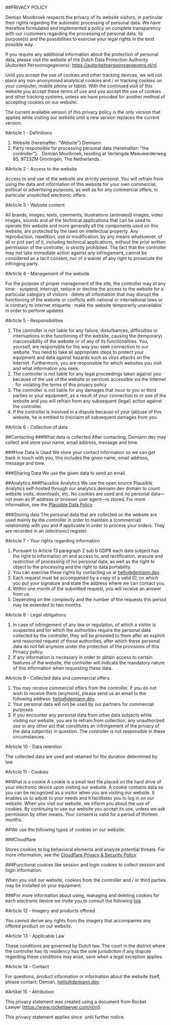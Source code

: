 ##PRIVACY POLICY

Demian Mooibroek respects the privacy of its website visitors, in particular their rights regarding the automatic processing of personal data. We have therefore formulated and implemented a policy on complete transparency with our customers regarding the processing of personal data, its purpose(s) and the possibilities to exercise your legal rights in the best possible way.

If you require any additional information about the protection of personal data, please visit the website of the Dutch Data Protection Authority (Autoriteit Persoonsgegevens): https://autoriteitpersoonsgegevens.nl/nl.

Until you accept the use of cookies and other tracking devices, we will not place any non-anonymised analytical cookies and / or tracking cookies on your computer, mobile phone or tablet.
With the continued visit of this website you accept these terms of use and you accept the use of cookies and other tracking systems, unless we have provided for another method of accepting cookies on our website.

The current available version of this privacy policy is the only version that applies while visiting our website until a new version replaces the current version.

#Article 1 - Definitions

1. Website (hereinafter: "Website") Demiann.
2. Party responsible for processing personal data (hereinafter: "the controller"):   Demian Mooibroek, residing at Verlengde Meeuwerderweg 85, 9723ZM Groningen, The Netherlands .

#Article 2 - Access to the website

Access to and use of the website are strictly personal. You will refrain from using the data and information of this website for your own commercial, political or advertising purposes, as well as for any commercial offers, in particular unsolicited electronic offers.

#Article 3 - Website content

All brands, images, texts, comments, illustrations (animated) images, video images, sounds and all the technical applications that can be used to operate this website and more generally all the components used on this website, are protected by the laws on intellectual property. Any reproduction, repetition, use or modification, by any means whatsoever, of all or just part of it, including technical applications, without the prior written permission of the controller, is strictly prohibited. The fact that the controller may not take immediate action against any infringement, cannot be considered as a tacit consent, nor of a waiver of any right to prosecute the infringing party.

#Article 4 - Management of the website

For the purpose of proper management of the site, the controller may at any time:
· suspend, interrupt, reduce or decline the access to the website for a particular category of visitors
· delete all information that may disrupt the functioning of the website or conflicts with national or international laws or is contrary to internet etiquette
· make the website temporarily unavailable in order to perform updates

#Article 5 - Responsibilities

1. The controller is not liable for any failure, disturbances, difficulties or interruptions in the functioning of the website, causing the (temporary) inaccessibility of the website or of any of its functionalities. You, yourself, are responsible for the way you seek connection to our website. You need to take all appropriate steps to protect your equipment and data against hazards such as virus attacks on the Internet. Furthermore, you are responsible for which websites you visit and what information you seek.
2. The controller is not liable for any legal proceedings taken against you:
   · because of the use of the website or services accessible via the Internet
   · for violating the terms of this privacy policy
3. The controller is not liable for any damages that incur to you or third parties or your equipment, as a result of your connection to or use of the website and you will refrain from any subsequent (legal) action against the controller.
4. If the controller is involved in a dispute because of your (ab)use of this website, he is entitled to (re)claim all subsequent damages from you.

#Article 6 - Collection of data

##Contacting
###What data is collected
After contacting, Demiann.dev may collect and store your name, email address, message and time.

###How Data is Used
We store your contact information so we can get back in touch with you, this includes the given name, email address, message and time.

###Sharing Data
We use the given data to send an email.

##Analytics
###Plausible Analytics
We use the open source Plausible Analytics self-hosted through our analytics.demiann.dev domain to count website visits, downloads, etc. No cookies are used and no personal data—not even an IP address or browser user agent—is stored. For more information, see the <a href="https://plausible.io/data-policy">Plausible Data Policy</a>

###Storing data
The personal data that are collected on the website are used mainly by the controller in order to maintain a (commercial) relationship with you and if applicable in order to process your orders. They are recorded in an (electronic) register.

#Article 7 - Your rights regarding information

1. Pursuant to Article 13 paragraph 2 sub b GDPR each data subject has the right to information on and access to, and rectification, erasure and restriction of processing of his personal data, as well as the right to object to the processing and the right to data portability.
2. You can exercise these rights by contacting us at hello@demiann.dev.
3. Each request must be accompanied by a copy of a valid ID, on which you put your signature and state the address where we can contact you.
4. Within one month of the submitted request, you will receive an answer from us.
5. Depending on the complexity and the number of the requests this period may be extended to two months.

#Article 8 - Legal obligations

1. In case of infringement of any law or regulation, of which a visitor is suspected and for which the authorities require the personal data collected by the controller, they will be provided to them after an explicit and reasoned request of those authorities, after which these personal data do not fall anymore under the protection of the provisions of this Privacy policy.
2. If any information is necessary in order to obtain access to certain features of the website, the controller will indicate the mandatory nature of this information when requesting these data.

#Article 9 - Collected data and commercial offers

1. You may receive commercial offers from the controller. If you do not wish to receive them (anymore), please send us an email to the following address: hello@demiann.dev.
2. Your personal data will not be used by our partners for commercial purposes.
3. If you encounter any personal data from other data subjects while visiting our website, you are to refrain from collection, any unauthorized use or any other act that constitutes an infringement of the privacy of the data subject(s) in question. The controller is not responsible in these circumstances.

#Article 10 - Data retention

The collected data are used and retained for the duration determined by law.

#Article 11 - Cookies

##What is a cookie
A cookie is a small text file placed on the hard drive of your electronic device upon visiting our website. A cookie contains data so you can be recognized as a visitor when you are visiting our website. It enables us to adjust to your needs and it facilitates you to log in on our website. When you visit our website, we inform you about the use of cookies. By continuing to use our website you accept its use, unless we ask permission by other means. Your consent is valid for a period of thirteen months.

##We use the following types of cookies on our website:

###Cloudflare

Stores cookies to log behavioral elements and analyze potential threats. For more information, see the <a href="https://www.cloudflare.com/privacypolicy/">Cloudflare Privacy & Security Policy</a>

###Functional cookies
like session and login cookies to collect session and login information.

When you visit our website, cookies from the controller and / or third parties may be installed on your equipment.

###For more information
about using, managing and deleting cookies for each electronic device
we invite you to consult the following <a href="https://autoriteitpersoonsgegevens.nl/nl/onderwerpen/internet-telefoon-tv-en-post/cookies#faq">link</a>

#Article 12 - Imagery and products offered

You cannot derive any rights from the imagery that accompanies any offered product on our website.

#Article 13 - Applicable Law

These conditions are governed by Dutch law. The court in the district where the controller has its residency has the sole jurisdiction if any dispute regarding these conditions may arise, save when a legal exception applies.

#Article 14 - Contact

For questions, product information or information about the website itself, please contact: Demian, hello@demiann.dev.

#Artikel 15 - Attribution

This privacy statement was created using a document from Rocket Lawyer (https://www.rocketlawyer.com/nl/nl).

This privacy statement applies since  until further notice.
